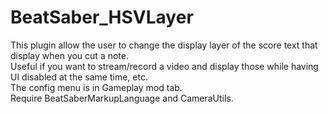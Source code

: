 # BeatSaber_HSVLayer
This plugin allow the user to change the display layer of the score text that display when you cut a note.  
Useful if you want to stream/record a video and display those while having UI disabled at the same time, etc.  
The config menu is in Gameplay mod tab.  
Require BeatSaberMarkupLanguage and CameraUtils.  
